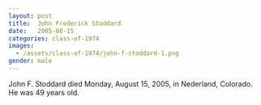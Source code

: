 ```yaml
---
layout: post
title:  John Frederick Stoddard
date:   2005-08-15
categories: class-of-1974
images:
  - /assets/class-of-1974/john-f-stoddard-1.png
gender: male
---
```

John F. Stoddard died Monday, August 15, 2005, in Nederland, Colorado.  He was 49 years old.
